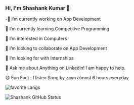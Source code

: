 ### Hi, I'm Shashank Kumar 👋


-🔭 I’m currently working on App Development

🌱 I’m currently learning Competitive Programming

👀 I’m interested in Computers

👯 I’m looking to collaborate on App Development

🤔 I’m looking for with Internships

💬 Ask me about Anything on Linkedin! I am happy to help.

😄 Fun Fact : I listen Song by zayn almost 6 hours everyday

![favorite Langs](https://github-readme-stats.vercel.app/api/top-langs/?username=shashank-kumar-saxena&langs_count=8)

![Shashank GitHub Status](https://github-readme-stats.vercel.app/api?username=shashank-kumar-saxena&count_private=true)


